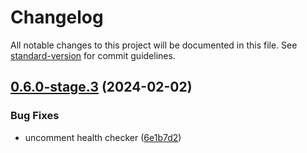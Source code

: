 # Changelog

All notable changes to this project will be documented in this file. See [standard-version](https://github.com/conventional-changelog/standard-version) for commit guidelines.

## [0.6.0-stage.3](https://github.com/Seven-of-Di/ben/compare/v0.6.0-stage.2...v0.6.0-stage.3) (2024-02-02)


### Bug Fixes

* uncomment health checker ([6e1b7d2](https://github.com/Seven-of-Di/ben/commit/6e1b7d210e5015e7c4544befe29914b5136d8cc9))
